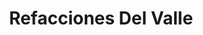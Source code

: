 ---
title: "Refacciones Del Valle"
url: /tijuana/refacciones-del-valle/
shop: piezas de automóviles
---